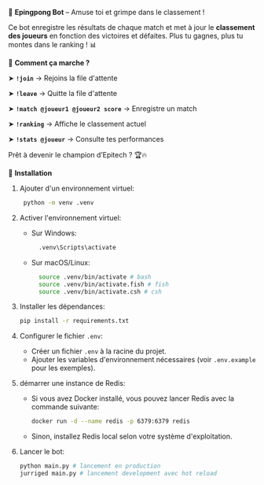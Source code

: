 🏓 **Epingpong Bot** – Amuse toi et grimpe dans le classement !

Ce bot enregistre les résultats de chaque match et met à jour le **classement des joueurs** en fonction des victoires et défaites. Plus tu gagnes, plus tu montes dans le ranking ! 📊

🔹 **Comment ça marche ?**

➤ **`!join`** → Rejoins la file d'attente 

➤ **`!leave`** → Quitte la file d'attente

➤ **`!match @joueur1 @joueur2 score`** → Enregistre un match

➤ **`!ranking`** → Affiche le classement actuel

➤ **`!stats @joueur`** → Consulte tes performances

Prêt à devenir le champion d’Epitech ? 🏆🔥

🔹 **Installation**
1. Ajouter d'un environnement virtuel:
   ```bash
    python -m venv .venv
   ```
2. Activer l'environnement virtuel:
    - Sur Windows:
      ```bash
        .venv\Scripts\activate
      ```
    - Sur macOS/Linux:
      ```bash
        source .venv/bin/activate # bash
        source .venv/bin/activate.fish # fish
        source .venv/bin/activate.csh # csh
      ```
3. Installer les dépendances:
    ```bash
    pip install -r requirements.txt
    ```

4. Configurer le fichier `.env`:
    - Créer un fichier `.env` à la racine du projet.
    - Ajouter les variables d'environnement nécessaires (voir `.env.example` pour les exemples).

5. démarrer une instance de Redis:
    - Si vous avez Docker installé, vous pouvez lancer Redis avec la commande suivante:
      ```bash
      docker run -d --name redis -p 6379:6379 redis
      ```
    - Sinon, installez Redis local selon votre système d'exploitation.

6. Lancer le bot:
    ```bash
    python main.py # lancement en production
    jurriged main.py # lancement development avec hot reload
    ```
